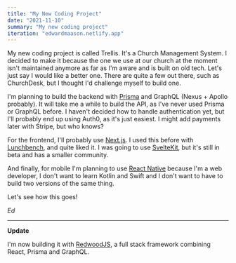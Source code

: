 ```yaml
---
title: "My New Coding Project"
date: "2021-11-10"
summary: "My new coding project"
iteration: "edwardmaason.netlify.app"
---
```

My new coding project is called Trellis. It's a Church Management System. I decided to make it because the one we use at our church at the moment isn't maintained anymore as far as I'm aware and is built on old tech. Let's just say I would like a better one. There are quite a few out there, such as ChurchDesk, but I thought I'd challenge myself to build one.

I'm planning to build the backend with [Prisma](https://prisma.io "Prisma") and GraphQL (Nexus + Apollo probably). It will take me a while to build the API, as I've never used Prisma or GraphQL before. I haven't decided how to handle authentication yet, but I'll probably end up using Auth0, as it's just easiest. I might add payments later with Stripe, but who knows?

For the frontend, I'll probably use [Next.js](https://nextjs.org "Next.js"). I used this before with [Lunchbench](https://github.com/lunchbench/client "Lunchbench GitHub"), and quite liked it. I was going to use [SvelteKit](https://kit.svelte.dev "SvelteKit"), but it's still in beta and has a smaller community.

And finally, for mobile I'm planning to use [React Native](https://reactnative.dev "React Native") because I'm a web developer, I don't want to learn Kotlin and Swift and I don't want to have to build two versions of the same thing.

Let's see how this goes!

_Ed_

***

**Update**

I'm now building it with [RedwoodJS](https://redwoodjs.com "RedwoodJS"), a full stack framework combining React, Prisma and GraphQL.